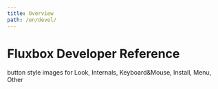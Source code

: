 ```yaml
---
title: Overview
path: /en/devel/
---
```

# Fluxbox Developer Reference
button style images for Look, Internals, Keyboard&Mouse, Install, Menu, Other

